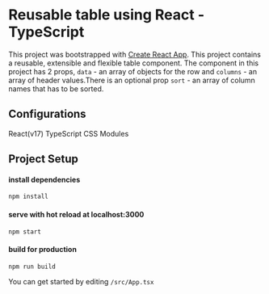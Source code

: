 # Reusable table using React - TypeScript

This project was bootstrapped with [Create React App](https://github.com/facebook/create-react-app).
This project contains a reusable, extensible and flexible table component.
The <Table/> component in this project has 2 props, `data` - an array of objects for the row and `columns` - an array of header values.There is an optional prop `sort` - an array of column names that has to be sorted.


## Configurations
React(v17)
TypeScript
CSS Modules

## Project Setup

#### install dependencies

```
npm install
```
             
#### serve with hot reload at localhost:3000
```
npm start
```

#### build for production
```
npm run build
```

You can get started by editing ```/src/App.tsx```

